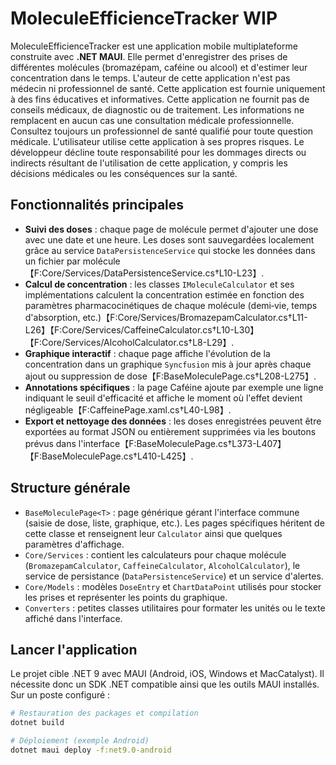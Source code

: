 # MoleculeEfficienceTracker WIP

MoleculeEfficienceTracker est une application mobile multiplateforme construite avec **.NET MAUI**. Elle permet d'enregistrer des prises de différentes molécules (bromazépam, caféine ou alcool) et d'estimer leur concentration dans le temps.
L'auteur de cette application n'est pas médecin ni professionnel de santé.
Cette application est fournie uniquement à des fins éducatives et informatives.
Cette application ne fournit pas de conseils médicaux, de diagnostic ou de traitement.
Les informations ne remplacent en aucun cas une consultation médicale professionnelle.
Consultez toujours un professionnel de santé qualifié pour toute question médicale.
L'utilisateur utilise cette application à ses propres risques.
Le développeur décline toute responsabilité pour les dommages directs ou indirects
résultant de l'utilisation de cette application, y compris les décisions médicales
ou les conséquences sur la santé.

## Fonctionnalités principales

- **Suivi des doses** : chaque page de molécule permet d'ajouter une dose avec une date et une heure. Les doses sont sauvegardées localement grâce au service `DataPersistenceService` qui stocke les données dans un fichier par molécule【F:Core/Services/DataPersistenceService.cs†L10-L23】.
- **Calcul de concentration** : les classes `IMoleculeCalculator` et ses implémentations calculent la concentration estimée en fonction des paramètres pharmacocinétiques de chaque molécule (demi‑vie, temps d'absorption, etc.)【F:Core/Services/BromazepamCalculator.cs†L11-L26】【F:Core/Services/CaffeineCalculator.cs†L10-L30】【F:Core/Services/AlcoholCalculator.cs†L8-L29】.
- **Graphique interactif** : chaque page affiche l'évolution de la concentration dans un graphique `Syncfusion` mis à jour après chaque ajout ou suppression de dose【F:BaseMoleculePage.cs†L208-L275】.
- **Annotations spécifiques** : la page Caféine ajoute par exemple une ligne indiquant le seuil d'efficacité et affiche le moment où l'effet devient négligeable【F:CaffeinePage.xaml.cs†L40-L98】.
- **Export et nettoyage des données** : les doses enregistrées peuvent être exportées au format JSON ou entièrement supprimées via les boutons prévus dans l'interface【F:BaseMoleculePage.cs†L373-L407】【F:BaseMoleculePage.cs†L410-L425】.


## Structure générale

- `BaseMoleculePage<T>` : page générique gérant l'interface commune (saisie de dose, liste, graphique, etc.). Les pages spécifiques héritent de cette classe et renseignent leur `Calculator` ainsi que quelques paramètres d'affichage.
- `Core/Services` : contient les calculateurs pour chaque molécule (`BromazepamCalculator`, `CaffeineCalculator`, `AlcoholCalculator`), le service de persistance (`DataPersistenceService`) et un service d'alertes.
- `Core/Models` : modèles `DoseEntry` et `ChartDataPoint` utilisés pour stocker les prises et représenter les points du graphique.
- `Converters` : petites classes utilitaires pour formater les unités ou le texte affiché dans l'interface.


## Lancer l'application

Le projet cible .NET 9 avec MAUI (Android, iOS, Windows et MacCatalyst). Il nécessite donc un SDK .NET compatible ainsi que les outils MAUI installés. Sur un poste configuré :

```bash
# Restauration des packages et compilation
dotnet build

# Déploiement (exemple Android)
dotnet maui deploy -f:net9.0-android
```
